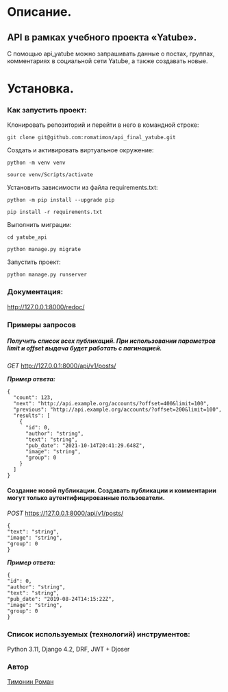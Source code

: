 # Описание.
## API в рамках учебного проекта «Yatube».
С помощью api_yatube можно запрашивать данные о постах, группах, комментариях в социальной сети Yatube, а также создавать новые.
# Установка.
### Как запустить проект:

Клонировать репозиторий и перейти в него в командной строке:

```
git clone git@github.com:romatimon/api_final_yatube.git
```

Cоздать и активировать виртуальное окружение:

```
python -m venv venv
```

```
source venv/Scripts/activate
```

Установить зависимости из файла requirements.txt:

```
python -m pip install --upgrade pip
```

```
pip install -r requirements.txt
```

Выполнить миграции:

```
cd yatube_api
```

```
python manage.py migrate
```

Запустить проект:

```
python manage.py runserver
```
### Документация:
http://127.0.0.1:8000/redoc/


### Примеры запросов

##### Получить список всех публикаций. При использовании параметров limit и offset выдача будет работать с пагинацией.

*GET* http://127.0.0.1:8000/api/v1/posts/ 

***Пример ответа:***
```
{
  "count": 123,
  "next": "http://api.example.org/accounts/?offset=400&limit=100",
  "previous": "http://api.example.org/accounts/?offset=200&limit=100",
  "results": [
    {
      "id": 0,
      "author": "string",
      "text": "string",
      "pub_date": "2021-10-14T20:41:29.648Z",
      "image": "string",
      "group": 0
    }
  ]
}
```
   
#### Создание новой публикации. Создавать публикации и комментарии могут только аутентифицированные пользователи.
*POST* https://127.0.0.1:8000/api/v1/posts/
```
{
"text": "string",
"image": "string",
"group": 0
}
```

***Пример ответа:***
```
{
"id": 0,
"author": "string",
"text": "string",
"pub_date": "2019-08-24T14:15:22Z",
"image": "string",
"group": 0
}
```


### Список используемых (технологий) инструментов:
Python 3.11,
Django 4.2,
DRF,
JWT + Djoser

### Автор
<a href="https://github.com/romatimon?tab=repositories">Тимонин Роман</a>